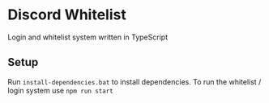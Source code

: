 # Discord Whitelist
Login and whitelist system written in TypeScript

## Setup
Run ```install-dependencies.bat``` to install dependencies.
To run the whitelist / login system use ```npm run start```